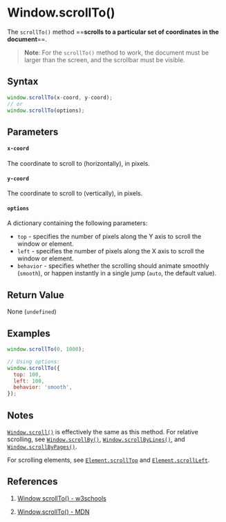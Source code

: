 # Window.scrollTo()

The `scrollTo()` method ==**scrolls to a particular set of coordinates in the document**==.

> **Note**: For the `scrollTo()` method to work, the document must be larger than the screen, and the scrollbar must be visible.

## Syntax

```js
window.scrollTo(x-coord, y-coord);
// or
window.scrollTo(options);
```

## Parameters

#### `x-coord`

 The coordinate to scroll to (horizontally), in pixels.

#### `y-coord`

The coordinate to scroll to (vertically), in pixels.

#### `options`

A dictionary containing the following parameters:

- `top` - specifies the number of pixels along the Y axis to scroll the window or element.
- `left` - specifies the number of pixels along the X axis to scroll the window or element.
- `behavior` - specifies whether the scrolling should animate smoothly (`smooth`), or happen instantly in a single jump (`auto`, the default value).

## Return Value

None (`undefined`)

## Examples

```js
window.scrollTo(0, 1000);

// Using options:
window.scrollTo({
  top: 100,
  left: 100,
  behavior: 'smooth',
});
```

## Notes

[`Window.scroll()`](https://developer.mozilla.org/en-US/docs/Web/API/Window/scroll) is effectively the same as this method. For relative scrolling, see [`Window.scrollBy()`](https://developer.mozilla.org/en-US/docs/Web/API/Window/scrollBy), [`Window.scrollByLines()`](https://developer.mozilla.org/en-US/docs/Web/API/Window/scrollByLines), and [`Window.scrollByPages()`](https://developer.mozilla.org/en-US/docs/Web/API/Window/scrollByPages).

For scrolling elements, see [`Element.scrollTop`](https://developer.mozilla.org/en-US/docs/Web/API/Element/scrollTop) and [`Element.scrollLeft`](https://developer.mozilla.org/en-US/docs/Web/API/Element/scrollLeft).

## References

1. [Window scrollTo() - w3schools](https://www.w3schools.com/jsref/met_win_scrollto.asp)

2. [Window.scrollTo() - MDN](https://developer.mozilla.org/en-US/docs/Web/API/Window/scrollTo)
